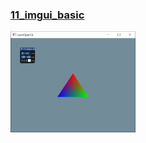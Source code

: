 ### [11_imgui_basic](11_imgui_basic)
<img src="../../docs/imgs/glfwnew_11_imgui_basic.png" width=200px>
